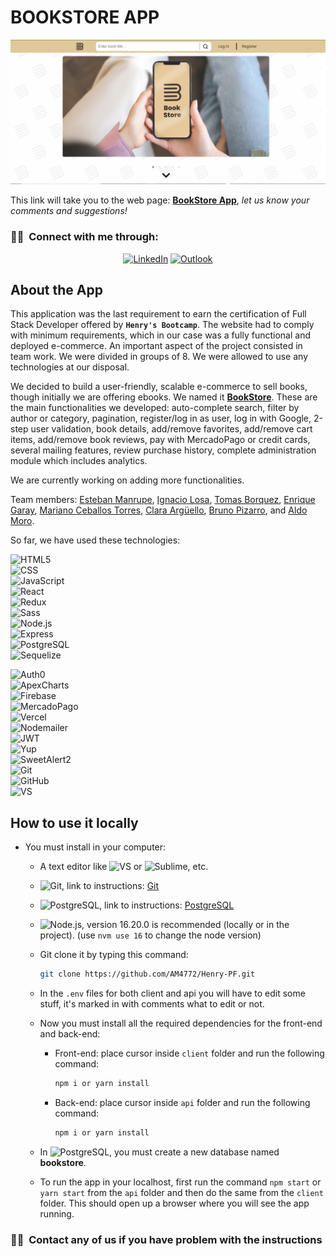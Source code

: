 # **BOOKSTORE APP**

![bookstore-home](/Bookstore.PNG)

This link will take you to the web page: **[BookStore App](https://bookstore-pf.vercel.app/ 'BookStore App')**, _let us know your comments and suggestions!_

<h3> 🤝🏻 &nbsp;Connect with me through: </h3>

<p align="center">
<a href="https://www.linkedin.com/in/aldo-moro/"><img alt="LinkedIn" src="https://img.shields.io/badge/LinkedIn-Aldo%20Moro-blue?style=flat-square&logo=linkedin"></a>
<a href="mailto:moro_bramanti@hotmail.com"><img alt="Outlook" src="https://img.shields.io/badge/MS-Outlook-blue?style=flat-square&logo=microsoft-outlook&logoColor=white"></a>
</p>

## About the App

This application was the last requirement to earn the certification of Full Stack Developer offered by **`Henry's Bootcamp`**. The website had to comply with minimum requirements, which in our case was a fully functional and deployed e-commerce. An important aspect of the project consisted in team work. We were divided in groups of 8. We were allowed to use any technologies at our disposal.

We decided to build a user-friendly, scalable e-commerce to sell books, though initially we are offering ebooks. We named it **[BookStore](https://bookstore-pf.vercel.app/ 'BookStore')**. These are the main functionalities we developed: auto-complete search, filter by author or category, pagination, register/log in as user, log in with Google, 2-step user validation, book details, add/remove favorites, add/remove cart items, add/remove book reviews, pay with MercadoPago or credit cards, several mailing features, review purchase history, complete administration module which includes analytics.

We are currently working on adding more functionalities.

Team members: [Esteban Manrupe](https://github.com/peurman 'Esteban Manrupe'), [Ignacio Losa](https://github.com/NachoLosa 'Ignacio Losa'), [Tomas Borquez](https://github.com/TomasBorquez 'Tomas Borquez'), [Enrique Garay](https://github.com/Quique40 'Enrique Garay'), [Mariano Ceballos Torres](https://github.com/MarianoCeballos 'Mariano Ceballos Torres'), [Clara Argüello](https://github.com/ClaraArguello 'Clara Argüello'), [Bruno Pizarro](https://github.com/Bruno-Pizarro 'Bruno Pizarro'), and [Aldo Moro](https://github.com/AM4772 'Aldo Moro').

So far, we have used these technologies:

![HTML5](https://img.shields.io/badge/-HTML5-696969?style=flat&logo=HTML5)  
![CSS](https://img.shields.io/badge/-CSS-696969?style=flat&logo=CSS3&logoColor=1572B6)  
![JavaScript](https://img.shields.io/badge/-JavaScript-696969?style=flat&logo=javascript)  
![React](https://img.shields.io/badge/-React-696969?style=flat&logo=react)  
![Redux](https://img.shields.io/badge/-Redux-696969?style=flat&logo=redux)  
![Sass](https://img.shields.io/badge/-Sass-696969?style=flat&logo=Sass)  
![Node.js](https://img.shields.io/badge/-Node.js-696969?style=flat&logo=node.js)  
![Express](https://img.shields.io/badge/-Express-696969?style=flat&logo=express)  
![PostgreSQL](https://img.shields.io/badge/-PostgreSQL-696969?style=flat&logo=postgreSQL&logoColor=blue)  
![Sequelize](https://img.shields.io/badge/-Sequelize-696969?style=flat&logo=Sequelize)  

![Auth0](https://img.shields.io/badge/-Auth0-696969?style=flat&logo=Auth0)  
![ApexCharts](https://img.shields.io/badge/-ApexCharts-696969?style=flat&logo=ApexCharts)  
![Firebase](https://img.shields.io/badge/-Firebase-696969?style=flat&logo=Firebase)  
![MercadoPago](https://img.shields.io/badge/-MercadoPago-696969?style=flat&logo=MercadoPago)  
![Vercel](https://img.shields.io/badge/-Vercel-696969?style=flat&logo=Vercel)  
![Nodemailer](https://img.shields.io/badge/-Nodemailer-696969?style=flat&logo=Nodemailer)  
![JWT](https://img.shields.io/badge/-Json%20Web%20Tokens-696969?style=flat&logo=json-web-tokens&logoColor=pink)  
![Yup](https://img.shields.io/badge/-Yup-696969?style=flat&logo=Yup)  
![SweetAlert2](https://img.shields.io/badge/-SweetAlert2-696969?style=flat&logo=SweetAlert2)  
![Git](https://img.shields.io/badge/-Git-696969?style=flat&logo=git)  
![GitHub](https://img.shields.io/badge/-GitHub-696969?style=flat&logo=github)  
![VS](https://img.shields.io/badge/-Visual_Studio_Code-696969?style=flat&logo=visual%20studio&logoColor=blue)

## How to use it locally

- You must install in your computer:
  - A text editor like ![VS](https://img.shields.io/badge/-Visual_Studio_Code-696969?style=flat&logo=visual%20studio&logoColor=blue) or ![Sublime](https://img.shields.io/badge/-Sublime_Text-696969?style=flat&logo=sublime-text), etc.
  - ![Git](https://img.shields.io/badge/-Git-696969?style=flat&logo=git), link to instructions: [Git](https://git-scm.com/book/en/v2/Getting-Started-Installing-Git 'Instructions Git')
  - ![PostgreSQL](https://img.shields.io/badge/-PostgreSQL-696969?style=flat&logo=postgreSQL), link to instructions: [PostgreSQL](https://www.postgresql.org/download/ 'Instructions PostgreSQL')
  - ![Node.js](https://img.shields.io/badge/-Node.js-696969?style=flat&logo=node.js), version 16.20.0 is recommended (locally or in the project). (use `nvm use 16` to change the node version)
  - Git clone it by typing this command:

    ```bash
    git clone https://github.com/AM4772/Henry-PF.git
    ```

  - In the `.env` files for both client and api you will have to edit some stuff, it's marked in with comments what to edit or not.
  - Now you must install all the required dependencies for the front-end and back-end:
    - Front-end: place cursor inside `client` folder and run the following command:
      ```bash
      npm i or yarn install
      ```
    - Back-end: place cursor inside `api` folder and run the following command:
      ```bash
      npm i or yarn install
      ```
  - In ![PostgreSQL](https://img.shields.io/badge/-PostgreSQL-696969?style=flat&logo=postgreSQL), you must create a new database named **bookstore**.
  - To run the app in your localhost, first run the command `npm start` or `yarn start` from the `api` folder and then do the same from the `client` folder. This should open up a browser where you will see the app running.

### 🤝🏻 &nbsp;Contact any of us if you have problem with the instructions
